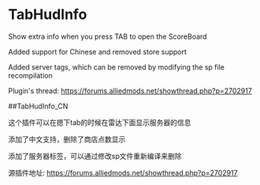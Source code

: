 # TabHudInfo
Show extra info when you press TAB to open the ScoreBoard

Added support for Chinese and removed store support

Added server tags, which can be removed by modifying the sp file recompilation

Plugin's thread: https://forums.alliedmods.net/showthread.php?p=2702917

##TabHudInfo_CN

这个插件可以在摁下tab的时候在雷达下面显示服务器的信息

添加了中文支持，删除了商店点数显示

添加了服务器标签，可以通过修改sp文件重新编译来删除

源插件地址:
https://forums.alliedmods.net/showthread.php?p=2702917


